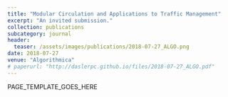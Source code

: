 ```yaml
---
title: "Modular Circulation and Applications to Traffic Management"
excerpt: "An invited submission."
collection: publications
subcategory: journal
header: 
  teaser: /assets/images/publications/2018-07-27_ALGO.png
date: 2018-07-27
venue: "Algorithmica"
# paperurl: "http://daslerpc.github.io/files/2018-07-27_ALGO.pdf"
---
```


PAGE_TEMPLATE_GOES_HERE

